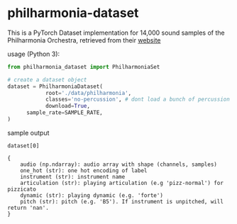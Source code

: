 # philharmonia-dataset

This is a PyTorch Dataset implementation for 14,000 sound samples of the Philharmonia Orchestra, retrieved from their [website](https://philharmonia.co.uk/resources/sound-samples/)

usage (Python 3):
```python
from philharmonia_dataset import PhilharmoniaSet

# create a dataset object
dataset = PhilharmoniaDataset(
			root='./data/philharmonia', 
			classes='no-percussion', # dont load a bunch of percussion instruments 
			download=True, 
      sample_rate=SAMPLE_RATE,
)
```

sample output
```
dataset[0]

{
	audio (np.ndarray): audio array with shape (channels, samples)
	one_hot (str): one hot encoding of label
	instrument (str): instrument name
	articulation (str): playing articulation (e.g 'pizz-normal') for pizzicato
	dynamic (str): playing dynamic (e.g. 'forte')
	pitch (str): pitch (e.g. 'B5'). If instrument is unpitched, will return 'nan'. 
}
```